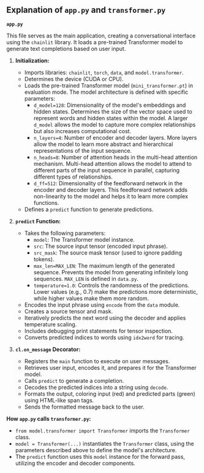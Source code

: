## Explanation of `app.py` and `transformer.py`

**`app.py`**

This file serves as the main application, creating a conversational interface using the `chainlit` library. It loads a pre-trained Transformer model to generate text completions based on user input.

1.  **Initialization:**
    *   Imports libraries: `chainlit`, `torch`, `data`, and `model.transformer`.
    *   Determines the device (CUDA or CPU).
    *   Loads the pre-trained Transformer model (`mini_transformer.pt`) in evaluation mode. The model architecture is defined with specific parameters:
        *   `d_model=128`: Dimensionality of the model's embeddings and hidden states.  Determines the size of the vector space used to represent words and hidden states within the model. A larger `d_model` allows the model to capture more complex relationships but also increases computational cost.
        *   `n_layers=4`: Number of encoder and decoder layers.  More layers allow the model to learn more abstract and hierarchical representations of the input sequence.
        *   `n_heads=8`: Number of attention heads in the multi-head attention mechanism.  Multi-head attention allows the model to attend to different parts of the input sequence in parallel, capturing different types of relationships.
        *   `d_ff=512`: Dimensionality of the feedforward network in the encoder and decoder layers.  This feedforward network adds non-linearity to the model and helps it to learn more complex functions.
    *   Defines a `predict` function to generate predictions.

2.  **`predict` Function:**
    *   Takes the following parameters:
        *   `model`: The Transformer model instance.
        *   `src`: The source input tensor (encoded input phrase).
        *   `src_mask`: The source mask tensor (used to ignore padding tokens).
        *   `max_len=MAX_LEN`: The maximum length of the generated sequence. Prevents the model from generating infinitely long sequences. `MAX_LEN` is defined in `data.py`.
        *   `temperature=1.0`: Controls the randomness of the predictions. Lower values (e.g., 0.7) make the predictions more deterministic, while higher values make them more random.
    *   Encodes the input phrase using `encode` from the `data` module.
    *   Creates a source tensor and mask.
    *   Iteratively predicts the next word using the decoder and applies temperature scaling.
    *   Includes debugging print statements for tensor inspection.
    *   Converts predicted indices to words using `idx2word` for tracing.

3.  **`cl.on_message` Decorator:**
    *   Registers the `main` function to execute on user messages.
    *   Retrieves user input, encodes it, and prepares it for the Transformer model.
    *   Calls `predict` to generate a completion.
    *   Decodes the predicted indices into a string using `decode`.
    *   Formats the output, coloring input (red) and predicted parts (green) using HTML-like span tags.
    *   Sends the formatted message back to the user.

**How `app.py` calls `transformer.py`:**

*   `from model.transformer import Transformer` imports the `Transformer` class.
*   `model = Transformer(...)` instantiates the `Transformer` class, using the parameters described above to define the model's architecture.
*   The `predict` function uses this `model` instance for the forward pass, utilizing the encoder and decoder components.
